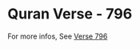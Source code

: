 # Quran Verse - 796 

For more infos, See [Verse 796](https://www.quranbookk.com/quran/search?q=796)